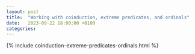 ```yaml
---
layout: post
title:  "Working with coinduction, extreme predicates, and ordinals"
date:   2023-09-22 18:00:00 +0100
categories: 
---
```


{% include coinduction-extreme-predicates-ordinals.html %}
